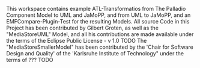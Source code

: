 This workspace contains example ATL-Transformatios from The Palladio Component Model to UML and JaMoPP, and from UML to JaMoPP, and an EMFCompare-Plugin-Test for the resulting Models.
All source Code in this Project has been contributed by Gilbert Groten, as well as the "MediaStoreUML" Model, and all his contributions are made available under the terms of the Eclipse Public License - v 1.0
TODO
	The "MediaStoreSmallerModel" has been contributed by the 'Chair for Software Design and Quality' of the 'Karlsruhe Institute of Technology" under the terms of ???
TODO